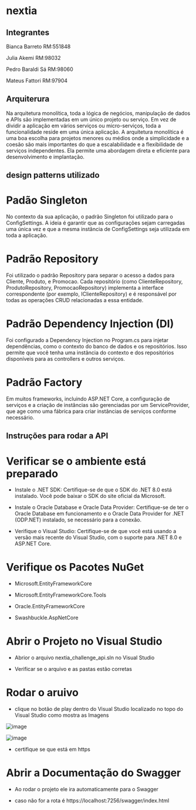 # nextia

## Integrantes

Bianca Barreto RM:551848

Julia Akemi RM:98032

Pedro Baraldi Sá RM:98060

Mateus Fattori RM:97904

## Arquiterura
Na arquitetura monolítica, toda a lógica de negócios, manipulação de dados e APIs são implementadas em um único projeto ou serviço. Em vez de dividir a aplicação em vários serviços ou micro-serviços, toda a funcionalidade reside em uma única aplicação.
A arquitetura monolítica é uma boa escolha para projetos menores ou médios onde a simplicidade e a coesão são mais importantes do que a escalabilidade e a flexibilidade de serviços independentes. Ela permite uma abordagem direta e eficiente para desenvolvimento e implantação.

## design patterns utilizado

# Padão Singleton 
No contexto da sua aplicação, o padrão Singleton foi utilizado para o ConfigSettings. A ideia é garantir que as configurações sejam carregadas uma única vez e que a mesma instância de ConfigSettings seja utilizada em toda a aplicação.

# Padrão Repository
Foi utilizado o padrão Repository para separar o acesso a dados para Cliente, Produto, e Promocao. Cada repositório (como ClienteRepository, ProdutoRepository, PromocaoRepository) implementa a interface correspondente (por exemplo, IClienteRepository) e é responsável por todas as operações CRUD relacionadas a essa entidade.

# Padrão Dependency Injection (DI)
Foi configurado a Dependency Injection no Program.cs para injetar dependências, como o contexto do banco de dados e os repositórios. Isso permite que você tenha uma instância do contexto e dos repositórios disponíveis para as controllers e outros serviços.

# Padrão Factory
Em muitos frameworks, incluindo ASP.NET Core, a configuração de serviços e a criação de instâncias são gerenciadas por um ServiceProvider, que age como uma fábrica para criar instâncias de serviços conforme necessário.

## Instruções para rodar a API

# Verificar se o ambiente está preparado

- Instale o .NET SDK: Certifique-se de que o SDK do .NET 8.0 está instalado. Você pode baixar o SDK do site oficial da Microsoft.

- Instale o Oracle Database e Oracle Data Provider: Certifique-se de ter o Oracle Database em funcionamento e o Oracle Data Provider for .NET (ODP.NET) instalado, se necessário para a conexão.

- Verifique o Visual Studio: Certifique-se de que você está usando a versão mais recente do Visual Studio, com o suporte para .NET 8.0 e ASP.NET Core.

# Verifique os Pacotes NuGet

- Microsoft.EntityFrameworkCore
  
- Microsoft.EntityFrameworkCore.Tools
  
- Oracle.EntityFrameworkCore
  
- Swashbuckle.AspNetCore

# Abrir o Projeto no Visual Studio

- Abrior o arquivo nextia_challenge_api.sln no Visual Studio

- Verificar se o arquivo e as pastas estão corretas

# Rodar o aruivo 

- clique no botão de play dentro do Visual Studio localizado no topo do Visual Studio como mostra as Imagens

![image](https://github.com/user-attachments/assets/3d0bc0ad-76be-49f9-baab-9f6acc2aa92f)

![image](https://github.com/user-attachments/assets/04c4d56d-33c9-4630-9242-449688b73ab0)

- certifique se que está em https

# Abrir a Documentação do Swagger

- Ao rodar o projeto ele ira automaticamente para o Swagger 

- caso não for a rota é
https://localhost:7256/swagger/index.html

